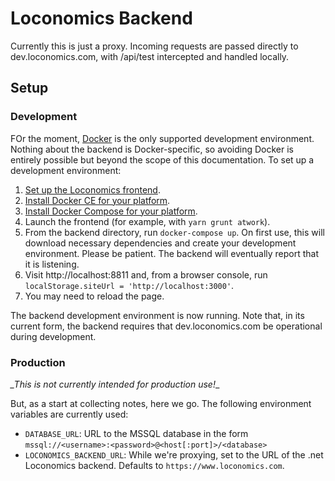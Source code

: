 # Loconomics Backend

Currently this is just a proxy. Incoming requests are passed directly to dev.loconomics.com, with /api/test intercepted and handled locally.

## Setup

### Development

FOr the moment, [Docker](https://www.docker.com) is the only supported development environment. Nothing about the backend is Docker-specific, so avoiding Docker is entirely possible but beyond the scope of this documentation. To set up a development environment:

1. [Set up the Loconomics frontend](https://github.com/loconomics/loconomics/blob/master/docs/App%20Quick%20Start%20Guide.md).
2. [Install Docker CE for your platform](https://docs.docker.com/install/).
3. [Install Docker Compose for your platform](https://docs.docker.com/compose/install/).
4. Launch the frontend (for example, with `yarn grunt atwork`).
5. From the backend directory, run `docker-compose up`. On first use, this will download necessary dependencies and create your development environment. Please be patient. The backend will eventually report that it is listening.
6. Visit http://localhost:8811 and, from a browser console, run `localStorage.siteUrl = 'http://localhost:3000'`.
7. You may need to reload the page.

The backend development environment is now running. Note that, in its current form, the backend requires that dev.loconomics.com be operational during development.

### Production

*_This is not currently intended for production use!*_

But, as a start at collecting notes, here we go. The following environment variables are currently used:

 * `DATABASE_URL`: URL to the MSSQL database in the form `mssql://<username>:<password>@<host[:port]>/<database>`
 * `LOCONOMICS_BACKEND_URL`: While we're proxying, set to the URL of the .net Loconomics backend. Defaults to `https://www.loconomics.com`.
